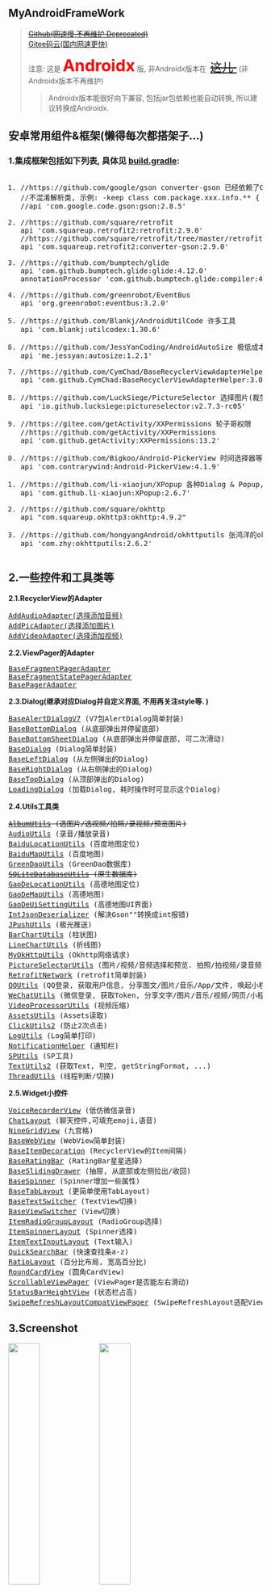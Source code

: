 ## MyAndroidFrameWork
> <a href="https://github.com/actor20170211030627/MyAndroidFrameWork"><s>Github(网速慢,不再维护 Deprecated)</s></a> <br/>
> <a href="https://gitee.com/actor20170211030627/MyAndroidFrameWork">Gitee码云(国内网速更快)</a>
>
> 注意: 这是 <font color='red' size='6'><b>Androidx</b></font> 版, 非Androidx版本在&nbsp;
> <a style="font-size:23px" href="./README-1.4.1.md"><s>这儿 </s></a>
> &nbsp;(非Androidx版本不再维护) <br/>
>
> > Androidx版本能很好向下兼容, 包括jar包依赖也能自动转换, 所以建议转换成Androidx.


## 安卓常用组件&框架(懒得每次都搭架子...)
### 1.集成框架包括如下列表, 具体见 <a href="myandroidframework/build.gradle">build.gradle</a>:
<pre>
<ol><li>//https://github.com/google/gson converter-gson 已经依赖了Gson2.8.5
//不混淆解析类, 示例: -keep class com.package.xxx.info.** { *; }
//api 'com.google.code.gson:gson:2.8.5'
</li>
<li>//https://github.com/square/retrofit
api 'com.squareup.retrofit2:retrofit:2.9.0'
//https://github.com/square/retrofit/tree/master/retrofit-converters/gson
api 'com.squareup.retrofit2:converter-gson:2.9.0'
</li>
<li>//https://github.com/bumptech/glide
api 'com.github.bumptech.glide:glide:4.12.0'
annotationProcessor 'com.github.bumptech.glide:compiler:4.12.0'
</li>
<li>//https://github.com/greenrobot/EventBus
api 'org.greenrobot:eventbus:3.2.0'
</li>
<li>//https://github.com/Blankj/AndroidUtilCode 许多工具
api 'com.blankj:utilcodex:1.30.6'
</li>
<li>//https://github.com/JessYanCoding/AndroidAutoSize 极低成本的 Android 屏幕适配方案
api 'me.jessyan:autosize:1.2.1'
</li>
<li>//https://github.com/CymChad/BaseRecyclerViewAdapterHelper
api 'com.github.CymChad:BaseRecyclerViewAdapterHelper:3.0.7'
</li>
<li>//https://github.com/LuckSiege/PictureSelector 选择图片(裁剪,压缩)、视频、音频
api 'io.github.lucksiege:pictureselector:v2.7.3-rc05'
</li>
<li>//https://gitee.com/getActivity/XXPermissions 轮子哥权限
//https://github.com/getActivity/XXPermissions
api 'com.github.getActivity:XXPermissions:13.2'
</li>
<li>//https://github.com/Bigkoo/Android-PickerView 时间选择器等等等
api 'com.contrarywind:Android-PickerView:4.1.9'
</li>
<li>//https://github.com/li-xiaojun/XPopup 各种Dialog & Popup, compileSdkVersion 29
api 'com.github.li-xiaojun:XPopup:2.6.7'
</li>
<li>//https://github.com/square/okhttp
api "com.squareup.okhttp3:okhttp:4.9.2"
</li>
<li>//https://github.com/hongyangAndroid/okhttputils 张鸿洋的okhttp
api 'com.zhy:okhttputils:2.6.2'
</li></ol></pre>

## 2.一些控件和工具类等
**2.1.RecyclerView的Adapter**
<pre>
<a href="myandroidframework/src/main/java/com/actor/myandroidframework/adapter_recyclerview/AddAudioAdapter.java">AddAudioAdapter(选择添加音频)</a>
<a href="myandroidframework/src/main/java/com/actor/myandroidframework/adapter_recyclerview/AddPicAdapter.java">AddPicAdapter(选择添加图片)</a>
<a href="myandroidframework/src/main/java/com/actor/myandroidframework/adapter_recyclerview/AddVideoAdapter.java">AddVideoAdapter(选择添加视频)</a>
</pre>

**2.2.ViewPager的Adapter**
<pre>
<a href="myandroidframework/src/main/java/com/actor/myandroidframework/adapter_viewpager/BaseFragmentPagerAdapter.java">BaseFragmentPagerAdapter</a>
<a href="myandroidframework/src/main/java/com/actor/myandroidframework/adapter_viewpager/BaseFragmentStatePagerAdapter.java">BaseFragmentStatePagerAdapter</a>
<a href="myandroidframework/src/main/java/com/actor/myandroidframework/adapter_viewpager/BasePagerAdapter.java">BasePagerAdapter</a>
</pre>

**2.3.Dialog(继承对应Dialog并自定义界面, 不用再关注style等. )**
<pre>
<a href="myandroidframework/src/main/java/com/actor/myandroidframework/dialog/BaseAlertDialogV7.java">BaseAlertDialogV7</a> (V7包AlertDialog简单封装)
<a href="myandroidframework/src/main/java/com/actor/myandroidframework/dialog/BaseBottomDialog.java">BaseBottomDialog</a> (从底部弹出并停留底部)
<a href="myandroidframework/src/main/java/com/actor/myandroidframework/dialog/BaseBottomSheetDialog.java">BaseBottomSheetDialog</a> (从底部弹出并停留底部, 可二次滑动)
<a href="myandroidframework/src/main/java/com/actor/myandroidframework/dialog/BaseDialog.java">BaseDialog</a> (Dialog简单封装)
<a href="myandroidframework/src/main/java/com/actor/myandroidframework/dialog/BaseLeftDialog.java">BaseLeftDialog</a> (从左侧弹出的Dialog)
<a href="myandroidframework/src/main/java/com/actor/myandroidframework/dialog/BaseRightDialog.java">BaseRightDialog</a> (从右侧弹出的Dialog)
<a href="myandroidframework/src/main/java/com/actor/myandroidframework/dialog/BaseTopDialog.java">BaseTopDialog</a> (从顶部弹出的Dialog)
<a href="myandroidframework/src/main/java/com/actor/myandroidframework/dialog/LoadingDialog.java">LoadingDialog</a> (加载Dialog, 耗时操作时可显示这个Dialog)
</pre>

**2.4.Utils工具类**
<pre>
<s><a href="myandroidframework/src/main/java/com/actor/myandroidframework/utils/album/AlbumUtils.java">AlbumUtils</a> (选图片/选视频/拍照/录视频/预览图片)</s>
<a href="myandroidframework/src/main/java/com/actor/myandroidframework/utils/audio/AudioUtils.java">AudioUtils</a> (录音/播放录音)
<a href="myandroidframework/src/main/java/com/actor/myandroidframework/utils/baidu/BaiduLocationUtils.java">BaiduLocationUtils</a> (百度地图定位)
<a href="myandroidframework/src/main/java/com/actor/myandroidframework/utils/baidu/BaiduMapUtils.java">BaiduMapUtils</a> (百度地图)
<a href="myandroidframework/src/main/java/com/actor/myandroidframework/utils/database/GreenDaoUtils.java">GreenDaoUtils</a> (GreenDao数据库)
<s><a href="myandroidframework/src/main/java/com/actor/myandroidframework/utils/database/SQLiteDatabaseUtils.java">SQLiteDatabaseUtils</a> (原生数据库)</s>
<a href="myandroidframework/src/main/java/com/actor/myandroidframework/utils/gaode/GaoDeLocationUtils.java">GaoDeLocationUtils</a> (高德地图定位)
<a href="myandroidframework/src/main/java/com/actor/myandroidframework/utils/gaode/GaoDeMapUtils.java">GaoDeMapUtils</a> (高德地图)
<a href="myandroidframework/src/main/java/com/actor/myandroidframework/utils/gaode/GaoDeUiSettingUtils.java">GaoDeUiSettingUtils</a> (高德地图UI界面)
<a href="myandroidframework/src/main/java/com/actor/myandroidframework/utils/gson/IntJsonDeserializer.java">IntJsonDeserializer</a> (解决Gson""转换成int报错)
<a href="myandroidframework/src/main/java/com/actor/myandroidframework/utils/jpush/JPushUtils.java">JPushUtils</a> (极光推送)
<a href="myandroidframework/src/main/java/com/actor/myandroidframework/utils/mpchart/BarChartUtils.java">BarChartUtils</a> (柱状图)
<a href="myandroidframework/src/main/java/com/actor/myandroidframework/utils/mpchart/LineChartUtils.java">LineChartUtils</a> (折线图)
<a href="myandroidframework/src/main/java/com/actor/myandroidframework/utils/okhttputils/MyOkHttpUtils.java">MyOkHttpUtils</a> (Okhttp网络请求)
<a href="myandroidframework/src/main/java/com/actor/myandroidframework/utils/picture_selector/PictureSelectorUtils.java">PictureSelectorUtils</a> (图片/视频/音频选择和预览. 拍照/拍视频/录音频)
<a href="myandroidframework/src/main/java/com/actor/myandroidframework/utils/retrofit/RetrofitNetwork.java">RetrofitNetwork</a> (retrofit简单封装)
<a href="myandroidframework/src/main/java/com/actor/myandroidframework/utils/tencent/QQUtils.java">QQUtils</a> (QQ登录, 获取用户信息, 分享图文/图片/音乐/App/文件, 唤起小程序/小游戏...)
<a href="myandroidframework/src/main/java/com/actor/myandroidframework/utils/tencent/WeChatUtils.java">WeChatUtils</a> (微信登录, 获取Token, 分享文字/图片/音乐/视频/网页/小程序/文件, 支付, 订阅消息...)
<a href="myandroidframework/src/main/java/com/actor/myandroidframework/utils/video/VideoProcessorUtils.java">VideoProcessorUtils</a> (视频压缩)
<a href="myandroidframework/src/main/java/com/actor/myandroidframework/utils/AssetsUtils.java">AssetsUtils</a> (Assets读取)
<a href="myandroidframework/src/main/java/com/actor/myandroidframework/utils/ClickUtils2.java">ClickUtils2</a> (防止2次点击)
<a href="myandroidframework/src/main/java/com/actor/myandroidframework/utils/LogUtils.java">LogUtils</a> (Log简单打印)
<a href="myandroidframework/src/main/java/com/actor/myandroidframework/utils/NotificationHelper.java">NotificationHelper</a> (通知栏)
<a href="myandroidframework/src/main/java/com/actor/myandroidframework/utils/SPUtils.java">SPUtils</a> (SP工具)
<a href="myandroidframework/src/main/java/com/actor/myandroidframework/utils/TextUtils2.java">TextUtils2</a> (获取Text, 判空, getStringFormat, ...)
<a href="myandroidframework/src/main/java/com/actor/myandroidframework/utils/ThreadUtils.java">ThreadUtils</a> (线程判断/切换)
</pre>

**2.5.Widget小控件**
<pre>
<a href="myandroidframework/src/main/java/com/actor/myandroidframework/widget/chat/VoiceRecorderView.java">VoiceRecorderView</a> (低仿微信录音)
<a href="myandroidframework/src/main/java/com/actor/myandroidframework/widget/chat/ChatLayout.java">ChatLayout</a> (聊天控件,可填充emoji,语音)
<a href="myandroidframework/src/main/java/com/actor/myandroidframework/widget/NineGridView/NineGridView.java">NineGridView</a> (九宫格)
<a href="myandroidframework/src/main/java/com/actor/myandroidframework/widget/webview/BaseWebView.java">BaseWebView</a> (WebView简单封装)
<a href="myandroidframework/src/main/java/com/actor/myandroidframework/widget/BaseItemDecoration.java">BaseItemDecoration</a> (RecyclerView的Item间隔)
<a href="myandroidframework/src/main/java/com/actor/myandroidframework/widget/BaseRatingBar.java">BaseRatingBar</a> (RatingBar星星选择)
<a href="myandroidframework/src/main/java/com/actor/myandroidframework/widget/BaseSlidingDrawer.java">BaseSlidingDrawer</a> (抽屉, 从底部或左侧拉出/收回)
<a href="myandroidframework/src/main/java/com/actor/myandroidframework/widget/BaseSpinner.java">BaseSpinner</a> (Spinner增加一些属性)
<a href="myandroidframework/src/main/java/com/actor/myandroidframework/widget/BaseTabLayout.java">BaseTabLayout</a> (更简单使用TabLayout)
<a href="myandroidframework/src/main/java/com/actor/myandroidframework/widget/BaseTextSwitcher.java">BaseTextSwitcher</a> (TextView切换)
<a href="myandroidframework/src/main/java/com/actor/myandroidframework/widget/BaseViewSwitcher.java">BaseViewSwitcher</a> (View切换)
<a href="myandroidframework/src/main/java/com/actor/myandroidframework/widget/ItemRadioGroupLayout.java">ItemRadioGroupLayout</a> (RadioGroup选择)
<a href="myandroidframework/src/main/java/com/actor/myandroidframework/widget/ItemSpinnerLayout.java">ItemSpinnerLayout</a> (Spinner选择)
<a href="myandroidframework/src/main/java/com/actor/myandroidframework/widget/ItemTextInputLayout.java">ItemTextInputLayout</a> (Text输入)
<a href="myandroidframework/src/main/java/com/actor/myandroidframework/widget/QuickSearchBar.java">QuickSearchBar</a> (快速查找条a-z)
<a href="myandroidframework/src/main/java/com/actor/myandroidframework/widget/RatioLayout.java">RatioLayout</a> (百分比布局, 宽高百分比)
<a href="myandroidframework/src/main/java/com/actor/myandroidframework/widget/RoundCardView.java">RoundCardView</a> (圆角CardView)
<a href="myandroidframework/src/main/java/com/actor/myandroidframework/widget/ScrollableViewPager.java">ScrollableViewPager</a> (ViewPager是否能左右滑动)
<a href="myandroidframework/src/main/java/com/actor/myandroidframework/widget/StatusBarHeightView.java">StatusBarHeightView</a> (状态栏占高)
<a href="myandroidframework/src/main/java/com/actor/myandroidframework/widget/SwipeRefreshLayoutCompatViewPager.java">SwipeRefreshLayoutCompatViewPager</a> (SwipeRefreshLayout适配ViewPager里的下拉)
</pre>

## 3.Screenshot
<img src="captures/BaseTextSwitcher_And_BaseViewSwitcher.gif" width=35%></img>
<img src="captures/BaseBottomSheetDialogFragment.gif" width=35%></img> <br/>
<img src="captures/QuickSearchBar.gif" width=35%></img>
<img src="captures/BaseRatingBar.gif" width=35%></img>

## 4.Sample
<a href="app/build/outputs/apk/debug/app-debug.apk">download apk</a>

## 5.minSdkVersion [![API](https://img.shields.io/badge/API-21%2B-brightgreen.svg?style=flat)](https://android-arsenal.com/api?level=21)
    如果您项目的minSdkVersion小于21, 集成后可能会报错: Manifest merger failed with multiple errors, see logs

## 6.How to
To get a Git project into your build:

**Step 1.** Add the JitPack repository to your build file

Add it in your root build.gradle at the end of repositories:
<pre>
    allprojects {
        repositories {
            ...
            maven { url 'https://jitpack.io' }
        }
    }
</pre>

**Step 2.** Add the dependency, the last version(最新版本):
<s>Github:</s>[![](https://jitpack.io/v/actor20170211030627/MyAndroidFrameWork.svg)](https://jitpack.io/#actor20170211030627/MyAndroidFrameWork) &nbsp; Gitee: [![](https://jitpack.io/v/com.gitee.actor20170211030627/MyAndroidFrameWork.svg)](https://jitpack.io/#com.gitee.actor20170211030627/MyAndroidFrameWork)
<pre>
    android {
      ...
      compileOptions {
        sourceCompatibility JavaVersion.VERSION_1_8
        targetCompatibility JavaVersion.VERSION_1_8
      }
    }

    dependencies {
            //https://gitee.com/actor20170211030627/MyAndroidFrameWork
            implementation 'com.gitee.actor20170211030627.MyAndroidFrameWork:myandroidframework:gitee's last version'
            <s>implementation 'com.github.actor20170211030627.MyAndroidFrameWork:myandroidframework:github's last version'(不再维护 Deprecated)</s>
    }
</pre>
## 7. 需要在自己项目中集成<code>constraint</code>包, 否则报错
    implementation 'androidx.constraintlayout:constraintlayout:version xxx'//约束布局, 版本version>=1.1.3

## 8.<code>AndroidManifest.xml</code>合并清单文件报错
    1.如果报错: AndroidManifest.xml:15:5-134:19: AAPT: error: attribute android:requestLegacyExternalStorage not found.
      需要将 compileSdkVersion 升级到 29

## 9.项目中已经添加了混淆文件, 如果需要混淆, 只需在自己项目中打开混淆配置:
<pre>
    android {
        ...
        buildTypes {
            release {
                minifyEnabled true
                ...
            }
        }
    }
</pre>

## 10.使用步骤
<pre>
1.写一个 Application extends ActorApplication, 然后重写方法, 可参考: <a href="app/src/main/java/com/actor/sample/MyApplication.java">MyApplication</a>  (非必须继承, ActorApplication里有一些配置, 可把配置代码copy到自己Application)
2.写一个 BaseActivity extends ActorBaseActivity, 然后你的Activity 继承 BaseActivity (非必须继承)
3.写一个 BaseFragment extends ActorBaseFragment, 然后你的Fragment 继承 BaseFragment (非必须继承)
4.已经集成了 <a href="https://github.com/JessYanCoding/AndroidAutoSize">AndroidAutoSize</a>, 如果你需要使用它, 请在 AndroidManifest.xml 中填写全局设计图尺寸 (单位 dp):
  &lt;application>
    &lt;meta-data
        android:name="design_width_in_dp"
        android:value="(例)360"/>
    &lt;meta-data
        android:name="design_height_in_dp"
        android:value="(例)640"/>
  &lt;/application>
5.&lt;style name="AppTheme" parent="AppThemeForMyAndroidFrameWork"> 你的style可继承这个style (非必须继承)
</pre>

## 11.有问题请升级到最新版本: <s>Github:</s>[![](https://jitpack.io/v/actor20170211030627/MyAndroidFrameWork.svg)](https://jitpack.io/#actor20170211030627/MyAndroidFrameWork) Gitee: [![](https://jitpack.io/v/com.gitee.actor20170211030627/MyAndroidFrameWork.svg)](https://jitpack.io/#com.gitee.actor20170211030627/MyAndroidFrameWork), 或提交 <a href="https://gitee.com/actor20170211030627/MyAndroidFrameWork/issues">issues</a>, 或发邮箱: <a href="mailto:1455198886@qq.com">email</a>

## 12.License
[![License](https://img.shields.io/badge/license-Apache%202-green.svg)](https://www.apache.org/licenses/LICENSE-2.0)

